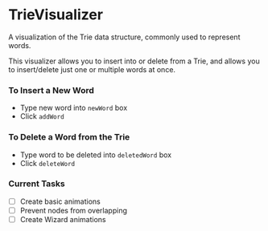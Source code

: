 # TrieVisualizer

A visualization of the Trie data structure, commonly used to represent words.

This visualizer allows you to insert into or delete from a Trie, and allows you to insert/delete just one or 
multiple words at once. 

### To Insert a New Word
- Type new word into `newWord` box
- Click `addWord`
	
### To Delete a Word from the Trie
- Type word to be deleted into `deletedWord` box
- Click `deleteWord`

### Current Tasks
- [ ] Create basic animations
- [ ] Prevent nodes from overlapping
- [ ] Create Wizard animations
